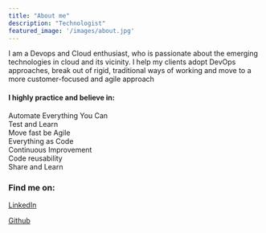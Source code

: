 ```yaml
---
title: "About me"
description: "Technologist"
featured_image: '/images/about.jpg'
---
```


I am a Devops and Cloud enthusiast, who is passionate about the emerging technologies in cloud and its vicinity. I help my clients adopt DevOps approaches, break out of rigid, traditional ways of working and move to a more customer-focused and agile approach

#### I highly practice and believe in:
 Automate Everything You Can   
 Test and Learn   
 Move fast be Agile   
 Everything as Code   
 Continuous Improvement   
 Code reusability   
 Share and Learn


 ### Find me on:

 [LinkedIn](https://www.linkedin.com/in/surjeet-singh-devops-london/)

 [Github](https://github.com/surjsingh)

